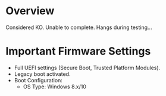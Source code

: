 # Overview

Considered KO. Unable to complete. Hangs during testing...

# Important Firmware Settings

- Full UEFI settings (Secure Boot, Trusted Platform Modules).
- Legacy boot activated.
- Boot Configuration:
  - OS Type: Windows 8.x/10
